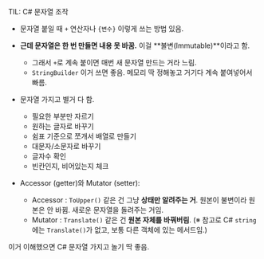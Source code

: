 TIL: C# 문자열 조작

* 문자열 붙일 때 `+` 연산자나 `{변수}` 이렇게 쓰는 방법 있음.
* **근데 문자열은 한 번 만들면 내용 못 바꿈.** 이걸 **불변(Immutable)**이라고 함.
    * 그래서 `+`로 계속 붙이면 매번 새 문자열 만드는 거라 느림.
    * `StringBuilder` 이거 쓰면 좋음. 메모리 딱 정해놓고 거기다 계속 붙여넣어서 빠름.

* 문자열 가지고 별거 다 함.
    * 필요한 부분만 자르기
    * 원하는 글자로 바꾸기
    * 쉼표 기준으로 쪼개서 배열로 만들기
    * 대문자/소문자로 바꾸기
    * 글자수 확인
    * 빈칸인지, 비어있는지 체크

* Accessor (getter)와 Mutator (setter):
    * Accessor : `ToUpper()` 같은 건 그냥 **상태만 알려주는 거**. 원본이 불변이라 원본은 안 바뀜. 새로운 문자열을 돌려주는 거임.
    * Mutator : `Translate()` 같은 건 **원본 자체를 바꿔버림**. (※ 참고로 C# `string`에는 `Translate()`가 없고, 보통 다른 객체에 있는 메서드임.)

이거 이해했으면 C# 문자열 가지고 놀기 딱 좋음.